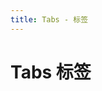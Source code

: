 ```yaml
---
title: Tabs - 标签
---
```

# Tabs 标签

<ClientOnly>
  <tabs-demos></tabs-demos>
</ClientOnly>

<tabs-attributes></tabs-attributes>